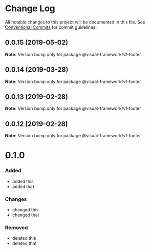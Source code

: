 # Change Log

All notable changes to this project will be documented in this file.
See [Conventional Commits](https://conventionalcommits.org) for commit guidelines.

## 0.0.15 (2019-05-02)

**Note:** Version bump only for package @visual-framework/vf-footer





## 0.0.14 (2019-03-28)

**Note:** Version bump only for package @visual-framework/vf-footer





## 0.0.13 (2019-02-28)

**Note:** Version bump only for package @visual-framework/vf-footer





## 0.0.12 (2019-02-28)

**Note:** Version bump only for package @visual-framework/vf-footer





# 0.1.0

### Added
- added this
- added that

### Changes

- changed this
- changed that

### Removed

- deleted this
- deleted that
